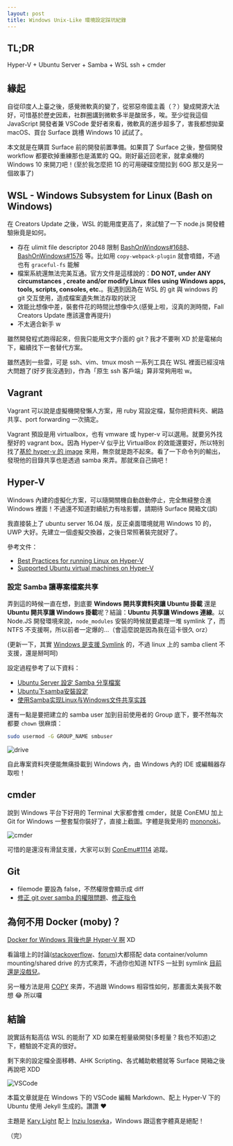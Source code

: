 ```yaml
---
layout: post
title: Windows Unix-Like 環境設定踩坑紀錄
---
```


## TL;DR

Hyper-V + Ubuntu Server + Samba + WSL ssh + cmder

## 緣起

自從印度人上臺之後，感覺微軟真的變了，從邪惡帝國主義（？）變成開源大法好，可惜基於歷史因素，社群圈講到微軟多半是酸居多，唉。至少從我這個 JavaScript 開發者兼 VSCode 愛好者來看，微軟真的進步超多了，害我都想拋棄 macOS、買台 Surface 跳槽 Windows 10 試試了。

本文就是在購買 Surface 前的開發前置準備。如果買了 Surface 之後，整個開發 workflow 都要砍掉重練那也是滿累的 QQ。剛好最近回老家，就拿桌機的 Windows 10 來開刀吧！(至於我怎麼把 1G 的可用硬碟空間拉到 60G 那又是另一個故事了)

## WSL - Windows Subsystem for Linux (Bash on Windows)

在 Creators Update 之後，WSL 的能用度更高了，來試驗了一下 node.js 開發體驗揪竟是如何。

* 存在 ulimit file descriptor 2048 限制 [BashOnWindows#1688](https://github.com/Microsoft/BashOnWindows/issues/1688)、[BashOnWindows#1576](https://github.com/Microsoft/BashOnWindows/issues/1576) 等。比如用 `copy-webpack-plugin` 就會噴錯，不過也有 `graceful-fs` 能解
* 檔案系統還無法完美互通。官方文件是這樣說的：**DO NOT,** __**under ANY circumstances**__ **, create and/or modify Linux files using Windows apps, tools, scripts, consoles, etc.**。我遇到因為在 WSL 的 git 與 windows 的 git 交互使用，造成檔案遺失無法存取的狀況
* 效能比想像中差，裝套件花的時間比想像中久(感覺上啦，沒真的測時間，Fall Creators Update 應該還會再提升)
* 不太適合新手 w

雖然開發程式跑得起來，但我只能用文字介面的 git？我才不要咧 XD 於是電梯向下，繼續找下一套替代方案。

雖然遇到一些雷，可是 ssh、vim、tmux mosh 一系列工具在 WSL 裡面已經沒啥大問題了(好歹我沒遇到)，作為「原生 ssh 客戶端」算非常夠用啦 w。

## Vagrant

Vagrant 可以說是虛擬機開發懶人方案，用 ruby 寫設定檔，幫你把資料夾、網路共享、port forwarding 一次搞定。

Vagrant 預設是用 virtualbox，也有 vmware 或 hyper-v 可以選用。就要另外找壓好的 vagrant box。因為 Hyper-V 似乎比 VirtualBox 的效能還要好，所以特別找了[基於 hyper-v 的 image](https://app.vagrantup.com/jjworren/boxes/xenial64) 來用，無奈就是跑不起來。看了一下命令列的輸出，發現他的目錄共享也是透過 samba 來弄。那就來自己搞吧！

## Hyper-V

Windows 內建的虛擬化方案，可以隨開關機自動啟動停止，完全無縫整合進 Windows 裡面！不過還不知道對續航力有啥影響，請期待 Surface 開箱文(誤)

我直接裝上了 ubuntu server 16.04 版，反正桌面環境就用 Windows 10 的，UWP 大好。先建立一個虛擬交換器，之後日常照著裝完就好了。

參考文件：

* [Best Practices for running Linux on Hyper-V](https://docs.microsoft.com/en-us/windows-server/virtualization/hyper-v/best-practices-for-running-linux-on-hyper-v)
* [Supported Ubuntu virtual machines on Hyper-V](https://docs.microsoft.com/en-us/windows-server/virtualization/hyper-v/supported-ubuntu-virtual-machines-on-hyper-v)

### 設定 Samba 讓專案檔案共享

弄到這的時候一直在想，到底要 **Windows 開共享資料夾讓 Ubuntu 掛載** 還是 **Ubuntu 開共享讓 Windows 掛載**呢？結論：**Ubuntu 共享讓 Windows 連線**。以 Node.JS 開發環境來說，`node_modules` 安裝的時候就要處理一堆 symlink 了，而 NTFS 不支援啊，所以前者一定爆的...（會這麼說是因為我在這卡很久 orz）

(更新一下，其實 [Windows 是支援 Symlink](https://blogs.windows.com/buildingapps/2016/12/02/symlinks-windows-10/#oFj8QWsqO3o1e18O.97) 的，不過 linux 上的 samba client 不支援，還是掰呵呵)

設定過程參考了以下資料：

* [Ubuntu Server 設定 Samba 分享檔案](http://www.arthurtoday.com/2015/04/ubuntu-server-share-folder-samba.html)
* [Ubuntu下samba安裝設定](http://flykof.pixnet.net/blog/post/23028119)
* [使用Samba实现Linux与Windows文件共享实践](https://wsgzao.github.io/post/samba/)

還有一點是要把建立的 samba user 加到目前使用者的 Group 底下，要不然每次都要 `chown` 很麻煩：

```bash
sudo usermod -G GROUP_NAME smbuser
```

![drive](http://i.imgur.com/SJYhYwJ.png)

自此專案資料夾便能無痛掛載到 Windows 內，由 Windows 內的 IDE 或編輯器存取啦！

## cmder

說到 Windows 平台下好用的 Terminal 大家都會推 cmder，就是 ConEMU 加上 Git for Windows 一整套幫你裝好了，直接上截圖。字體是我愛用的 [mononoki](https://github.com/madmalik/mononoki)。

![cmder](http://i.imgur.com/VHM4USs.png)

可惜的是還沒有滑鼠支援，大家可以到 [ConEmu#1114](https://github.com/Maximus5/ConEmu/issues/1114) 追蹤。

## Git

* filemode 要設為 false，不然權限會顯示成 diff
* [修正 git over samba 的權限問題](https://stackoverflow.com/questions/20958888/preserving-file-permissions-for-samba-shares-when-file-is-edited)、[修正指令](https://stackoverflow.com/questions/6448242/git-push-error-insufficient-permission-for-adding-an-object-to-repository-datab/6448326#6448326)

## 為何不用 Docker (moby)？

[Docker for Windows 背後也是 Hyper-V 啊](https://docs.docker.com/docker-for-windows/install/#download-docker-for-windows) XD

看論壇上的討論([stackoverflow](https://stackoverflow.com/questions/22842920/how-to-edit-code-in-a-docker-container-in-development)、[forum](https://forums.docker.com/t/best-practices-for-getting-code-into-a-container-git-clone-vs-copy-vs-data-container/4077))大都搭配 data container/volumn mounting/shared drive 的方式來弄，不過你也知道 NTFS 一扯到 symlink [目前還是沒戲兒](https://github.com/docker/for-win/issues/109)。

另一種方法是用 [COPY](http://blog.cloud66.com/how-to-get-code-into-a-docker-container/) 來弄，不過跟 Windows 相容性如何，那畫面太美我不敢想 :joy: 所以囉

## 結論

說實話有點高估 WSL 的能耐了 XD 如果在輕量級開發(多輕量？我也不知道)之下，體驗說不定真的很好。

剩下來的設定檔全面移轉、AHK Scripting、各式輔助軟體就等 Surface 開箱之後再說吧 XDD

![VSCode](http://i.imgur.com/G09U4RQ.png)

本篇文章就是在 Windows 下的 VSCode 編輯 Markdown、配上 Hyper-V 下的 Ubuntu 使用 Jekyll 生成的。讚讚 :heart:

主題是 [Kary Light](https://github.com/karyfoundation/kf-theme-vscode) 配上 [Inziu Iosevka](https://be5invis.github.io/Iosevka/inziu.html)，Windows 跟這套字體真是絕配！

（完）
